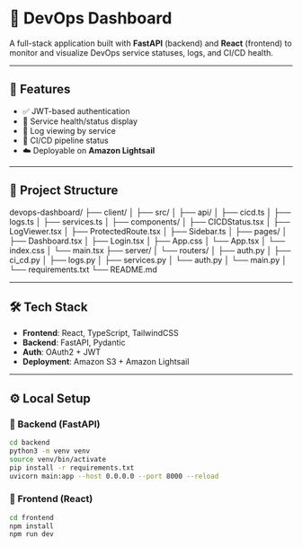 # 🚀 DevOps Dashboard

A full-stack application built with **FastAPI** (backend) and **React** (frontend) to monitor and visualize DevOps service statuses, logs, and CI/CD health.

---

## 🧩 Features

- ✅ JWT-based authentication
- 📡 Service health/status display
- 📜 Log viewing by service
- 🔄 CI/CD pipeline status
- ☁️ Deployable on **Amazon Lightsail**

---

## 📁 Project Structure

devops-dashboard/
├── client/
│ ├── src/
│   ├── api/
│       ├── cicd.ts
│       ├── logs.ts
│       ├── services.ts
│   ├── components/
│       ├── CICDStatus.tsx
│       ├── LogViewer.tsx
│       ├── ProtectedRoute.tsx
│       ├── Sidebar.ts
│   ├── pages/
│       ├── Dashboard.tsx
│       ├── Login.tsx
│   ├── App.css
│   └── App.tsx
│   └── index.css
│   └── main.tsx
├── server/
│ └── routers/
│       ├── auth.py
│       ├── ci_cd.py
│       ├── logs.py
│       ├── services.py
│ └── auth.py
│ └── main.py
│ └── requirements.txt
└── README.md


---

## 🛠️ Tech Stack

- **Frontend**: React, TypeScript, TailwindCSS
- **Backend**: FastAPI, Pydantic
- **Auth**: OAuth2 + JWT
- **Deployment**: Amazon S3 + Amazon Lightsail

---

## ⚙️ Local Setup

### 🔧 Backend (FastAPI)

```bash
cd backend
python3 -m venv venv
source venv/bin/activate
pip install -r requirements.txt
uvicorn main:app --host 0.0.0.0 --port 8000 --reload
```

### 🔧 Frontend (React)

```bash
cd frontend
npm install
npm run dev
```

